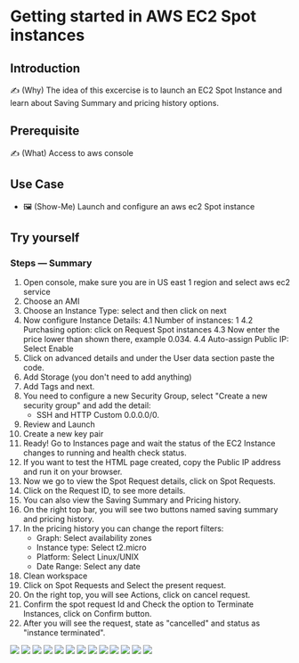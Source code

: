 # Getting started in AWS EC2 Spot instances

## Introduction

✍️ (Why) The idea of this excercise is to launch an EC2 Spot Instance and learn about Saving Summary and pricing history options.

## Prerequisite

✍️ (What) Access to aws console

## Use Case

- 🖼️ (Show-Me) Launch and configure an aws ec2 Spot instance

## Try yourself

### Steps — Summary

1. Open console, make sure you are in US east 1 region and select aws ec2 service
2. Choose an AMI
3. Choose an Instance Type: select and then click on next
4. Now configure Instance Details:
	4.1 Number of instances: 1
	4.2 Purchasing option: click on Request Spot instances
	4.3 Now enter the price lower than shown there, example 0.034.
	4.4 Auto-assign Public IP: Select Enable
5. Click on advanced details and under the User data section paste the code.
6. Add Storage (you don't need to add anything)
7. Add Tags and next.
8. You need to configure a new Security Group, select "Create a new security group" and add the detail:
	- SSH and HTTP Custom 0.0.0.0/0.
9. Review and Launch 
10. Create a new key pair
11. Ready! Go to Instances page and wait the status of the EC2 Instance changes to running and health check status.
12. If you want to test the HTML page created, copy the Public IP address and run it on your browser.
13. Now we go to view the Spot Request details, click on Spot Requests.
14. Click on the Request ID, to see more details.
15. You can also view the Saving Summary and Pricing history.
16. On the right top bar, you will see two buttons named saving summary and pricing history.
17. In the pricing history you can change the report filters:
	- Graph: Select availability zones
	- Instance type: Select t2.micro
	- Platform: Select Linux/UNIX
	- Date Range: Select any date
18. Clean workspace
19. Click on Spot Requests and Select the present request.
20. On the right top, you will see Actions, click on cancel request.
21. Confirm the spot request Id and Check the option to Terminate Instances, click
on Confirm button.
22. After you will see the request, state as "cancelled" and status as "instance terminated".

<img src="Image002.png">
<img src="Image003.png">
<img src="Image004.png">
<img src="Image005.png">
<img src="Image006.png">
<img src="Image007.png">
<img src="Image008.png">
<img src="Image009.png">
<img src="Image010.png">
<img src="Image011.png">
<img src="Image012.png">
<img src="Image013.png">
<img src="Image014.png">
